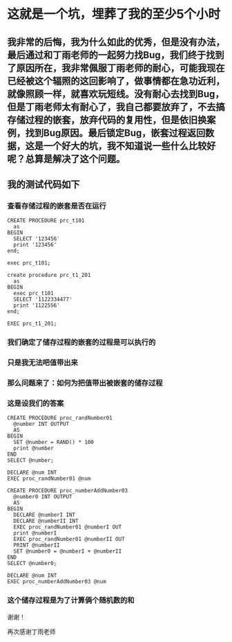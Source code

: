 # 这就是一个坑，埋葬了我的至少5个小时

## 我非常的后悔，我为什么如此的优秀，但是没有办法， 最后通过和丁雨老师的一起努力找Bug，我们终于找到了原因所在，我非常佩服丁雨老师的耐心，可能我现在已经被这个辐照的这回影响了，做事情都在急功近利，就像照顾一样，就喜欢玩短线。没有耐心去找到Bug，但是丁雨老师太有耐心了，我自己都要放弃了，不去搞存储过程的嵌套，放弃代码的复用性，但是依旧换案例，找到Bug原因。最后锁定Bug，嵌套过程返回数据，这是一个好大的坑，我不知道说一些什么比较好呢？总算是解决了这个问题。

## 我的测试代码如下

### 查看存储过程的嵌套是否在运行
```
CREATE PROCEDURE prc_t101
  as
BEGIN
  SELECT '123456'
  print '123456'
end;

exec prc_t101;

create procedure prc_t1_201
  as
BEGIN
  exec prc_t101
  SELECT '1122334477'
  print '1122556'
end;

EXEC prc_t1_201;
```

### 我们确定了储存过程的嵌套的过程是可以执行的
### 只是我无法吧值带出来
### 那么问题来了：如何为把值带出被嵌套的储存过程
### 这是设我们的答案


```
CREATE PROCEDURE proc_randNumber01
  @number INT OUTPUT
  AS
BEGIN
  SET @number = RAND() * 100
  print @number
END
SELECT @number;

DECLARE @num INT
EXEC proc_randNumber01 @num

CREATE PROCEDURE proc_numberAddNumber03
  @number0 INT OUTPUT
  AS
BEGIN
  DECLARE @numberI INT
  DECLARE @numberII INT
  EXEC proc_randNumber01 @numberI OUT
  print @numberI
  EXEC proc_randNumber01 @numberII OUT
  PRINT @numberII
  SET @number0 = @numberI + @numberII
END
SELECT @number0;

DECLARE @num INT
EXEC proc_numberAddNumber03 @num
```

### 这个储存过程是为了计算俩个随机数的和
谢谢！

再次感谢丁雨老师

